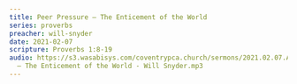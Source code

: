 ```yaml
---
title: Peer Pressure – The Enticement of the World
series: proverbs
preacher: will-snyder
date: 2021-02-07
scripture: Proverbs 1:8-19
audio: https://s3.wasabisys.com/coventrypca.church/sermons/2021.02.07.A Peer Pressure
  – The Enticement of the World - Will Snyder.mp3
---
```

